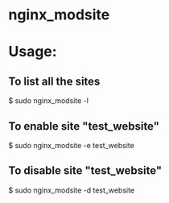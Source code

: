 # nginx_modsite

# Usage:

## To list all the sites
  $ sudo nginx_modsite -l

## To enable site "test_website"
  $ sudo nginx_modsite -e test_website

## To disable site "test_website"
  $ sudo nginx_modsite -d test_website